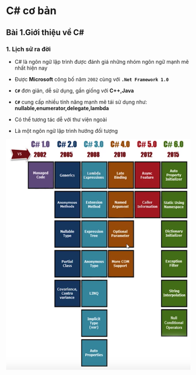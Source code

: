 # C# cơ bản

## Bài 1.Giới thiệu về C#

### 1. Lịch sử ra đời

- C# là ngôn ngữ lập trình được đánh giá những nhóm ngôn ngữ mạnh mẽ nhất hiện nay

- Được **Microsoft** công bố năm `2002` cùng với **`.Net Framework 1.0`**

- **`C#`** đơn giản, dễ sử dụng, gần giống với **C++,Java**

- **`C#`** cung cấp nhiều tính năng mạnh mẽ tái sử dụng như: **nullable,enumerator,delegate,lambda**

- Có thể tương tác dễ với thư viện ngoài

- Là một ngôn ngữ lập trình hướng đối tượng

![Ảnh chụp Màn hình 2020-08-14 lúc 23.14.10.png](https://raw.githubusercontent.com/Zenfection/Image/master/2020/08/14-23-14-18-A%CC%89nh%20chu%CC%A3p%20Ma%CC%80n%20hi%CC%80nh%202020-08-14%20lu%CC%81c%2023.14.10.png)


